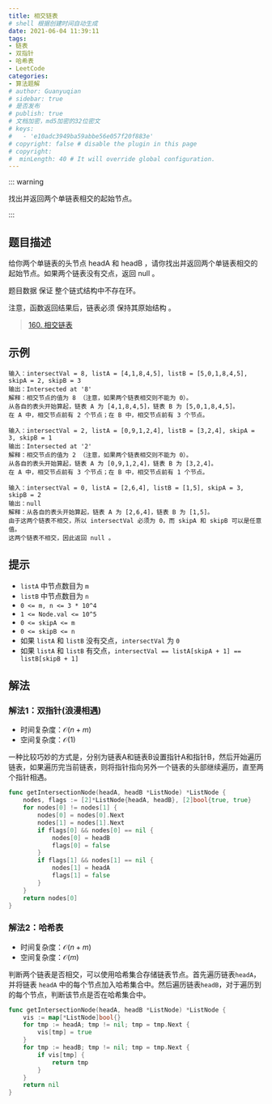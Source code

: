 ```yaml
---
title: 相交链表
# shell 根据创建时间自动生成
date: 2021-06-04 11:39:11
tags:
- 链表
- 双指针
- 哈希表
- LeetCode
categories:
- 算法题解
# author: Guanyuqian
# sidebar: true
# 是否发布
# publish: true
# 文档加密，md5加密的32位密文
# keys:
# 	- 'e10adc3949ba59abbe56e057f20f883e'
# copyright: false # disable the plugin in this page 
# copyright:
#  minLength: 40 # It will override global configuration. 
---
```


::: warning

找出并返回两个单链表相交的起始节点。

:::

<!-- more -->

## 题目描述

给你两个单链表的头节点 headA 和 headB ，请你找出并返回两个单链表相交的起始节点。如果两个链表没有交点，返回 null 。

题目数据 保证 整个链式结构中不存在环。

注意，函数返回结果后，链表必须 保持其原始结构 。

> [160. 相交链表](https://leetcode-cn.com/problems/intersection-of-two-linked-lists/)



## 示例

```
输入：intersectVal = 8, listA = [4,1,8,4,5], listB = [5,0,1,8,4,5], skipA = 2, skipB = 3
输出：Intersected at '8'
解释：相交节点的值为 8 （注意，如果两个链表相交则不能为 0）。
从各自的表头开始算起，链表 A 为 [4,1,8,4,5]，链表 B 为 [5,0,1,8,4,5]。
在 A 中，相交节点前有 2 个节点；在 B 中，相交节点前有 3 个节点。

输入：intersectVal = 2, listA = [0,9,1,2,4], listB = [3,2,4], skipA = 3, skipB = 1
输出：Intersected at '2'
解释：相交节点的值为 2 （注意，如果两个链表相交则不能为 0）。
从各自的表头开始算起，链表 A 为 [0,9,1,2,4]，链表 B 为 [3,2,4]。
在 A 中，相交节点前有 3 个节点；在 B 中，相交节点前有 1 个节点。

输入：intersectVal = 0, listA = [2,6,4], listB = [1,5], skipA = 3, skipB = 2
输出：null
解释：从各自的表头开始算起，链表 A 为 [2,6,4]，链表 B 为 [1,5]。
由于这两个链表不相交，所以 intersectVal 必须为 0，而 skipA 和 skipB 可以是任意值。
这两个链表不相交，因此返回 null 。
```



## 提示

- `listA` 中节点数目为 `m`
- `listB` 中节点数目为 `n`
- `0 <= m, n <= 3 * 10^4`
- `1 <= Node.val <= 10^5`
- `0 <= skipA <= m`
- `0 <= skipB <= n`
- 如果 `listA` 和 `listB` 没有交点，`intersectVal` 为 `0`
- 如果 `listA` 和 `listB` 有交点，`intersectVal == listA[skipA + 1] == listB[skipB + 1]`

## 解法

### 解法1：双指针(浪漫相遇)

- 时间复杂度：$\mathcal{O}(n+m)$
- 空间复杂度：$\mathcal{O}(1)$

一种比较巧妙的方式是，分别为链表A和链表B设置指针A和指针B，然后开始遍历链表，如果遍历完当前链表，则将指针指向另外一个链表的头部继续遍历，直至两个指针相遇。

```go
func getIntersectionNode(headA, headB *ListNode) *ListNode {
    nodes, flags := [2]*ListNode{headA, headB}, [2]bool{true, true}
    for nodes[0] != nodes[1] {
        nodes[0] = nodes[0].Next
        nodes[1] = nodes[1].Next
        if flags[0] && nodes[0] == nil {
            nodes[0] = headB
            flags[0] = false
        }
        if flags[1] && nodes[1] == nil {
            nodes[1] = headA
            flags[1] = false
        }
    }    
    return nodes[0]
}
```



### 解法2：哈希表

- 时间复杂度：$\mathcal{O}(n+m)$
- 空间复杂度：$\mathcal{O}(m)$

判断两个链表是否相交，可以使用哈希集合存储链表节点。首先遍历链表`headA`，并将链表 `headA` 中的每个节点加入哈希集合中。然后遍历链表`headB`，对于遍历到的每个节点，判断该节点是否在哈希集合中。

```go
func getIntersectionNode(headA, headB *ListNode) *ListNode {
    vis := map[*ListNode]bool{}
    for tmp := headA; tmp != nil; tmp = tmp.Next {
        vis[tmp] = true
    }
    for tmp := headB; tmp != nil; tmp = tmp.Next {
        if vis[tmp] {
            return tmp
        }
    }
    return nil
}
```


